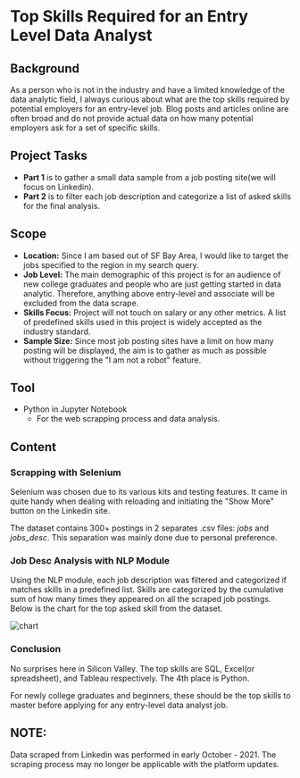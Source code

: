 # Top Skills Required for an Entry Level Data Analyst

## Background
As a person who is not in the industry and have a limited knowledge of the data analytic field, I always curious about what are the top skills required by potential employers for an entry-level job. Blog posts and articles online are often broad and do not provide actual data on how many potential employers ask for a set of specific skills. 

## Project Tasks
- __Part 1__ is to gather a small data sample from a job posting site(we will focus on Linkedin). 
- __Part 2__ is to filter each job description and categorize a list of asked skills for the final analysis.

## Scope
- __Location:__ Since I am based out of SF Bay Area, I would like to target the jobs specified to the region in my search query. 
- __Job Level:__ The main demographic of this project is for an audience of new college graduates and people who are just getting started in data analytic. Therefore, anything above entry-level and associate will be excluded from the data scrape. 
- __Skills Focus:__ Project will not touch on salary or any other metrics. A list of predefined skills used in this project is widely accepted as the industry standard.
- __Sample Size:__ Since most job posting sites have a limit on how many posting will be displayed, the aim is to gather as much as possible without triggering the "I am not a robot" feature. 

## Tool
- Python in Jupyter Notebook
    - For the web scrapping process and data analysis. 

## Content

### Scrapping with Selenium
Selenium was chosen due to its various kits and testing features. It came in quite handy when dealing with reloading and initiating the "Show More" button on the Linkedin site. 

The dataset contains 300+ postings in 2 separates .csv files: _jobs_ and _jobs_desc_. This separation was mainly done due to personal preference. 

### Job Desc Analysis with NLP Module
Using the NLP module, each job description was filtered and categorized if matches skills in a predefined list. Skills are categorized by the cumulative sum of how many times they appeared on all the scraped job postings. Below is the chart for the top asked skill from the dataset. 

![chart]()

### Conclusion
No surprises here in Silicon Valley. The top skills are SQL, Excel(or spreadsheet), and Tableau respectively. The 4th place is Python. 

For newly college graduates and beginners, these should be the top skills to master before applying for any entry-level data analyst job.

## NOTE:
Data scraped from Linkedin was performed in early October - 2021. The scraping process may no longer be applicable with the platform updates. 